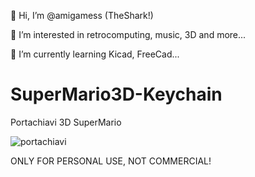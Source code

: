 👋 Hi, I’m @amigamess (TheShark!)

👀 I’m interested in retrocomputing, music, 3D and more...

🌱 I’m currently learning Kicad, FreeCad...


# SuperMario3D-Keychain
Portachiavi 3D SuperMario

![portachiavi](https://github.com/user-attachments/assets/4fac85c1-6541-4fa4-8b3f-f29491890436)

ONLY FOR PERSONAL USE, NOT COMMERCIAL!
